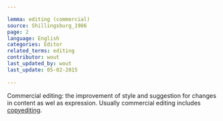 ```yaml
---

lemma: editing (commercial)
source: Shillingsburg_1986
page: 2 
language: English
categories: Editor
related_terms: editing
contributor: wout
last_updated_by: wout
last_update: 05-02-2015
        
---
```


Commercial editing: the improvement of style and suggestion for changes in content as wel as expression. Usually commercial editing includes [copyediting](copyediting.html).

